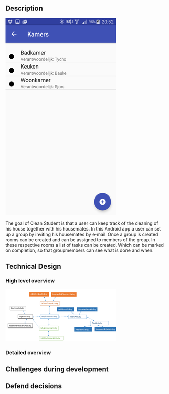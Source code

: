 ## Description
<img src="/docs/RoomScreenshot.png" width="350">

The goal of Clean Student is that a user can keep track of the cleaning of his house together with his housemates.
In this Android app a user can set up a group by inviting his housemates by e-mail. Once a group is created rooms can be created and
can be assigned to members of the group. In these respective rooms a list of tasks can be created. Which can be marked on completion, so that groupmembers can see what is done and when.

## Technical Design

### High level overview
<img src="/docs/HighLevelOverview.png" width="350">

### Detailed overview

## Challenges during development

## Defend decisions




